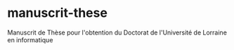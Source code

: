 # manuscrit-these
Manuscrit de Thèse pour l'obtention du Doctorat de l'Université de Lorraine en informatique
